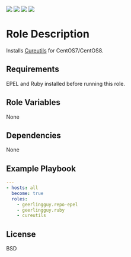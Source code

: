 [![](https://github.com/ansible-roles-matsumura/cureutils/workflows/ansible-lint/badge.svg)](https://github.com/ansible-roles-matsumura/cureutils/actions?query=workflow%3Aansible-lint)
[![](https://github.com/ansible-roles-matsumura/cureutils/workflows/molecule/badge.svg)](https://github.com/ansible-roles-matsumura/cureutils/actions?query=workflow%3Amolecule)
[![](https://github.com/ansible-roles-matsumura/cureutils/workflows/trailing%20whitespace/badge.svg)](https://github.com/ansible-roles-matsumura/cureutils/actions?query=workflow%3A%22trailing+whitespace%22)
[![](https://github.com/ansible-roles-matsumura/cureutils/workflows/yamllint/badge.svg)](https://github.com/ansible-roles-matsumura/cureutils/actions?query=workflow%3Ayamllint)

Role Description
=========

Installs [Cureutils](https://github.com/greymd/cureutils) for CentOS7/CentOS8.

Requirements
------------

EPEL and Ruby installed before running this role.

Role Variables
--------------

None

Dependencies
------------

None

Example Playbook
----------------

```YAML
---
- hosts: all
  become: true
  roles:
    - geerlingguy.repo-epel
    - geerlingguy.ruby
    - cureutils
```

License
-------

BSD
